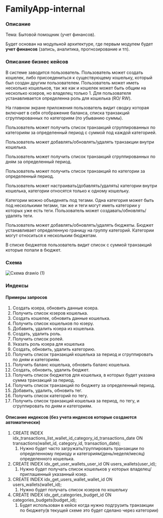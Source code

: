 # FamilyApp-internal

### Описание

Тема: Бытовой помощник (учет финансов). 

Будет основан на модульной архитектуре, где первым модулем будет **учет финансов** (запись, аналитика, прогнозирование и тп). 

### Описание бизнес кейсов


В системе заводится пользователь. Пользователь может создать кошелек, либо присоедениться к существующему кошельку, который был создан другим пользователем. Пользователь может иметь несколько кошельков, так же как и кошелек может быть общим на несколько юзеров, но владелец только 1. Для пользователя устанавливается определенна роль для кошелька (RO/ RW). 

На главном экране приложения пользователь видит сводку которая включает в себя отображение баланса, списка транзакций сгруппированных по категориям (по убыванию суммы).

Пользователь может получить список транзакций сгруппированных по категориям за определенный период с суммой под каждой категорией.

Пользователь может добавлять/обновлять/удалять транзакции внутри кошелька.

Пользователь может получить список транзакций сгруппированных по дням за определенный период.

Пользователь может получить список транзакций по категории за определенный период. 

Пользователь может настраивать(добавлять/удалять) категории внутри кошелька, категории относятся только к одному кошельку.

Категории можно объеденять под тегами. Одна категория может быть под несколькими тегами, так же и теги могут иметь категории у которых уже есть теги. Пользователь может создавать/обновлять/удалять теги.

Пользователь может добавлять/обновлять/удалять бюджеты. Бюджет устанавливает определенную границу на группу категорий. Категории могут относиться к нескольким бюджетам. 

В списке бюджетов пользователь видит список с суммой транзакций которые попали в бюджет.

### Схема
![Схема drawio (1)](https://user-images.githubusercontent.com/11871586/174669487-5a3c167d-d722-40d2-aa25-6ac5e2259234.png)

### Индексы

#### Примеры запросов

1. Создать юзера, обновить данные юзера. 
2. Получить список юзеров кошелька.
3. Создать кошелек, обновить данные кошелька.
4. Получить список кошельков по юзеру. 
5. Добавить, удалить юзера из кошелька.
6. Создать, удалить роль.
7. Получить список ролей.
8. Указать роль юзера для кошелька
9. Создать, обновить, удалить категорию. 
10. Получить список транзакций кошелька за период и сгруппировать по дням и категориям. 
11. Получить баланс кошелька, обновить баланс кошелька.
12. Создать, обновить, удалить бюджет.
13. Получить список бюджетов для кошелька, в которых будет указана сумма транзакций за период.
14. Получить список транзакций по бюджету за определенный период.
15. Добавить, удалить, обновить тег.
16. Получить список категорий по тегу. 
17. Получить список транзакций кошелька за период, по тегу, и сгруппировать по дням и категориям.

#### Описание индексов (без учета индексов которые создаются автоматически)

1. CREATE INDEX idx_transactions_list_wallet_id_category_id_transactions_date ON transactions(wallet_id, category_id, transaction_date);
   1. Нужно будет часто загружать/группировать транзакции по определенному периоду и категориям(день/неделя/месяц) определенного кошелька.
2. CREATE INDEX idx_get_user_wallets_user_id ON users_wallets(user_id);
   1. Нужно будет получать список кошельков у которых владелец/приглашенный указанный юзер. 
3. CREATE INDEX idx_get_users_wallet_wallet_id ON users_wallets(wallet_id);
   1. Нужно будет получать список юзеров по кошельку
4. CREATE INDEX idx_get_categories_budget_id ON categories_budgets(budget_id);
   1. Будет использован в кейсе когда нужно подгрузить транзакции по бюджету(в текущей схеме это будет сделано через категории)


